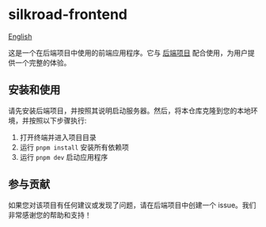 # silkroad-frontend

[English](https://github.com/ZDSJdeJT/silkroad-frontend/blob/main/README_en.md)

这是一个在后端项目中使用的前端应用程序。它与 [后端项目](https://github.com/ZDSJdeJT/silkroad-backend) 配合使用，为用户提供一个完整的体验。

## 安装和使用

请先安装后端项目，并按照其说明启动服务器。然后，将本仓库克隆到您的本地环境，并按照以下步骤执行:

1. 打开终端并进入项目目录
2. 运行 `pnpm install` 安装所有依赖项
3. 运行 `pnpm dev` 启动应用程序

## 参与贡献

如果您对该项目有任何建议或发现了问题，请在后端项目中创建一个 issue。我们非常感谢您的帮助和支持！
